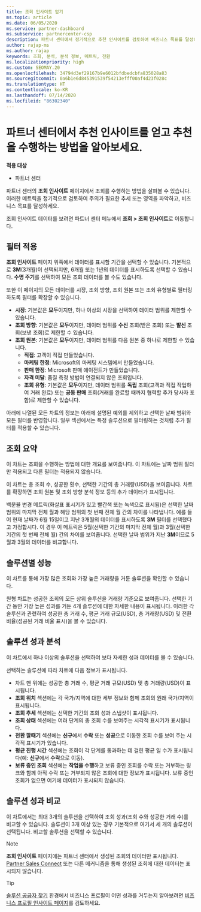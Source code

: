 ```yaml
---
title: 조회 인사이트 얻기
ms.topic: article
ms.date: 06/05/2020
ms.service: partner-dashboard
ms.subservice: partnercenter-csp
description: 파트너 센터에서 정기적으로 추천 인사이트를 검토하여 비즈니스 목표를 달성하는 데 도움이 되는 추세 또는 개선 사항 영역을 확인합니다.
author: rajap-ms
ms.author: rajap
keywords: 조회, 분석, 분석 정보, 메트릭, 전환
ms.localizationpriority: high
ms.custom: SEOMAY.20
ms.openlocfilehash: 34794d3ef29167b9e6012bfdbedcbfa835028a83
ms.sourcegitcommit: 0a6b1e6d845391539f54213efff00af4d23f028c
ms.translationtype: HT
ms.contentlocale: ko-KR
ms.lasthandoff: 07/14/2020
ms.locfileid: "86302340"
---
```

# <a name="get-referral-insights-in-partner-center-and-find-out-how-your-referrals-are-doing"></a>파트너 센터에서 추천 인사이트를 얻고 추천을 수행하는 방법을 알아보세요.

**적용 대상**

- 파트너 센터

파트너 센터의 **조회 인사이트** 페이지에서 조회를 수행하는 방법을 살펴볼 수 있습니다. 이러한 메트릭을 정기적으로 검토하여 주의가 필요한 추세 또는 영역을 파악하고, 비즈니스 목표를 달성하세요.

조회 인사이트 데이터를 보려면 파트너 센터 메뉴에서 **조회 > 조회 인사이트**로 이동합니다.

## <a name="apply-filters"></a>필터 적용

**조회 인사이트** 페이지 위쪽에서 데이터를 표시할 기간을 선택할 수 있습니다. 기본적으로 **3M**(3개월)이 선택되지만, 6개월 또는 1년의 데이터를 표시하도록 선택할 수 있습니다. **수명 주기**를 선택하여 모든 조회 데이터를 볼 수도 있습니다.

또한 이 페이지의 모든 데이터를 시장, 조회 방향, 조회 원본 또는 조회 유형별로 필터링하도록 필터를 확장할 수 있습니다.
- **시장**: 기본값은 **모두**이지만, 하나 이상의 시장을 선택하여 데이터 범위를 제한할 수 있습니다.
- **조회 방향**: 기본값은 **모두**이지만, 데이터 범위를 **수신** 조회(받은 조회) 또는 **발신** 조회(보낸 조회)로 제한할 수 있습니다.
- **조회 원본**: 기본값은 **모두**이지만, 데이터 범위를 다음 원본 중 하나로 제한할 수 있습니다.
  - **직접**: 고객이 직접 만들었습니다.
  - **마케팅 한정**: Microsoft의 마케팅 시스템에서 만들었습니다.
  - **판매 한정**: Microsoft 판매 에이전트가 만들었습니다.
  - **자격 미달**: 품질 측정 방법이 연결되지 않은 조회입니다.
  - **조회 유형**: 기본값은 **모두**이지만, 데이터 범위를 **독립** 조회(고객과 직접 작업하여 거래 완료) 또는 **공동 판매** 조회(거래를 완료할 때까지 협력할 추가 당사자 포함)로 제한할 수 있습니다.

아래에 나열된 모든 차트의 정보는 아래에 설명된 예외를 제외하고 선택한 날짜 범위와 모든 필터를 반영합니다. 일부 섹션에서는 특정 솔루션으로 필터링하는 것처럼 추가 필터를 적용할 수 있습니다.

## <a name="referrals-summary"></a>조회 요약

이 차트는 조회을 수행하는 방법에 대한 개요를 보여줍니다. 이 차트에는 날짜 범위 필터만 적용되고 다른 필터는 적용되지 않습니다. 

이 차트는 총 조회 수, 성공한 횟수, 선택한 기간의 총 거래량(USD)을 보여줍니다. 차트를 확장하면 조회 원본 및 조회 방향 분석 정보 등의 추가 데이터가 표시됩니다. 

백분율 변경 메트릭(화살표 표시기가 있고 빨간색 또는 녹색으로 표시됨)은 선택한 날짜 범위의 마지막 전체 월과 해당 범위의 첫 번째 전체 월 간의 차이를 나타냅니다. 예를 들어 현재 날짜가 6월 15일이고 지난 3개월의 데이터를 표시하도록 **3M** 필터를 선택했다고 가정합시다. 이 경우 이 메트릭은 5월(선택한 기간의 마지막 전체 월)과 3월(선택한 기간의 첫 번째 전체 월) 간의 차이를 보여줍니다. 선택한 날짜 범위가 지난 **3M**이므로 5월과 3월의 데이터를 비교합니다.

## <a name="performance-by-solution"></a>솔루션별 성능

이 차트를 통해 가장 많은 조회와 가장 높은 거래량을 거둔 솔루션을 확인할 수 있습니다.

원형 차트는 성공한 조회의 모든 상위 솔루션을 거래량 기준으로 보여줍니다. 선택한 기간 동안 가장 높은 성과를 거둔 4개 솔루션에 대한 자세한 내용이 표시됩니다. 이러한 각 솔루션과 관련하여 성공한 총 거래 수, 평균 거래 규모(USD), 총 거래량(USD) 및 전환 비율(성공된 거래 비율 표시)을 볼 수 있습니다.

## <a name="solution-performance-breakdown"></a>솔루션 성과 분석

이 차트에서 하나 이상의 솔루션을 선택하여 보다 자세한 성과 데이터를 볼 수 있습니다.

선택하는 솔루션에 따라 차트에 다음 정보가 표시됩니다.
- 차트 맨 위에는 성공한 총 거래 수, 평균 거래 규모(USD) 및 총 거래량(USD)이 표시됩니다.
- **조회 위치** 섹션에는 각 국가/지역에 대한 세부 정보와 함께 조회의 원래 국가/지역이 표시됩니다.
- **조회 추세** 섹션에는 선택한 기간의 조회 성과 스냅샷이 표시됩니다.
- **조회 상태** 섹션에는 여러 단계의 총 조회 수를 보여주는 시각적 표시기가 표시됩니다.
- **전환 깔때기** 섹션에는 **신규**에서 **수락** 또는 **성공**으로 이동한 조회 수를 보여 주는 시각적 표시기가 있습니다.
- **평균 진행 시간** 섹션에는 조회이 각 단계를 통과하는 데 걸린 평균 일 수가 표시됩니다(예: **신규**에서 **수락**으로 이동).
- **보류 중인 조회** 섹션에는 **작업을 수행**하고 보류 중인 조회를 수락 또는 거부하는 링크와 함께 아직 수락 또는 거부되지 않은 조회에 대한 정보가 표시됩니다. 보류 중인 조회가 없으면 여기에 데이터가 표시되지 않습니다.

## <a name="solution-performance-comparison"></a>솔루션 성과 비교

이 차트에서는 최대 3개의 솔루션을 선택하여 조회 성과(조회 수와 성공한 거래 수)를 비교할 수 있습니다. 솔루션이 3개 이상 있는 경우 기본적으로 여기서 세 개의 솔루션이 선택됩니다. 비교할 솔루션을 선택할 수 있습니다.

> [!NOTE]
> **조회 인사이트** 페이지에는 파트너 센터에서 생성된 조회의 데이터만 표시됩니다. [Partner Sales Connect](https://support.microsoft.com/help/3170447/learn-to-use-partner-center-sales-connect) 또는 다른 메커니즘을 통해 생성된 조회에 대한 데이터는 표시되지 않습니다.

> [!TIP]
> [솔루션 공급자 찾기](https://www.microsoft.com/solution-providers/home) 환경에서 비즈니스 프로필이 어떤 성과를 거두는지 알아보려면 [비즈니스 프로필 인사이트 페이지](analyze-your-marketing-profile.md)를 검토하세요.